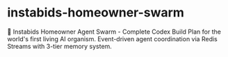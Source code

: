 # instabids-homeowner-swarm
🌊 Instabids Homeowner Agent Swarm - Complete Codex Build Plan for the world's first living AI organism. Event-driven agent coordination via Redis Streams with 3-tier memory system.
